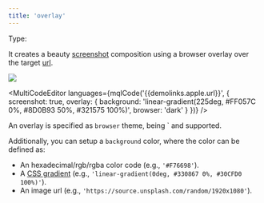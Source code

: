 ```yaml
---
title: 'overlay'
--- 
```


Type: <Type children='<object>'/>

It creates a beauty [screenshot](/docs/api/parameters/screenshot) composition using a browser overlay over the target [url](/docs/api/parameters/url).

<Image src="https://cdn.microlink.io/docs/overlay.png" />

<MultiCodeEditor languages={mqlCode('{{demolinks.apple.url}}', { screenshot: true, overlay: {
  background: 'linear-gradient(225deg, #FF057C 0%, #8D0B93 50%, #321575 100%)',
  browser: 'dark'
} })} />

An overlay is specified as `browser` theme, being <Type children="'light'"/>` and <Type children="'dark'"/> supported.

Additionally, you can setup a `background` color, where the color can be defined as:
 
- An hexadecimal/rgb/rgba color code (e.g., `'#F76698'`).
- A [CSS gradient](https://developer.mozilla.org/en-US/docs/Web/CSS/gradient) (e.g., `'linear-gradient(0deg, #330867 0%, #30CFD0 100%)'`).
- An image url (e.g., `'https://source.unsplash.com/random/1920x1080'`).
